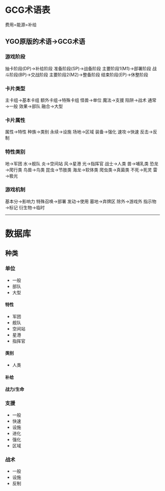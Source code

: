 # GCG术语表
费用=能源=补给

## YGO原版的术语→GCG术语

### 游戏阶段
抽卡阶段(DP)→补给阶段
准备阶段(SP)→战备阶段
主要阶段1(M1)→部署阶段
战斗阶段(BP)→交战阶段
主要阶段2(M2)→整备阶段
结束阶段(EP)→休整阶段

### 卡片类型
主卡组→基本卡组
额外卡组→特殊卡组
怪兽→单位
魔法→支援
陷阱→战术
通常→一般
效果→部队
融合→大型

### 卡片属性
属性→特性
种族→类别
永续→设施
场地→区域
装备→强化
速攻→快速
反击→反制

### 特性类别
地→军团
水→舰队
炎→空间站
风→星港
光→指挥官
战士→人类
兽→哺乳类
恐龙→爬行类
鸟兽→鸟类
昆虫→节肢类
海龙→软体类
爬虫类→真菌类
不死→死灵
雷→极光

### 游戏机制
基本分→影响力
特殊召唤→部署
发动→使用
墓地→弃牌区
除外→游戏外
指示物→标记
衍生物→临时

---

# 数据库
## 种类
### 单位
- 一般
- 部队
- 大型
  
#### 特性
- 军团
- 舰队
- 空间站
- 星港
- 指挥官

#### 类别
- 人类


#### 补给

#### 战力/生命

### 支援
- 一般
- 快速
- 设施
- 进化
- 强化
- 区域
  
### 战术
- 一般
- 设施
- 反制